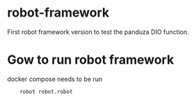 # robot-framework

First robot framework version to test the panduza DIO function.


# Gow to run robot framework

docker compose needs to be run

```bash
    robot robot.robot
```